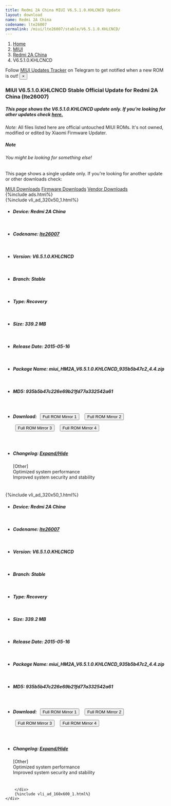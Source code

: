 ```yaml
---
title: Redmi 2A China MIUI V6.5.1.0.KHLCNCD Update
layout: download
name: Redmi 2A China
codename: lte26007
permalink: /miui/lte26007/stable/V6.5.1.0.KHLCNCD/
---
```

<nav aria-label="breadcrumb">
    <ol class="breadcrumb">
        <li class="breadcrumb-item"><a href="/">Home</a></li>
        <li class="breadcrumb-item"><a href="/miui/">MIUI</a></li>
        <li class="breadcrumb-item"><a href="/miui/lte26007/">Redmi 2A China</a></li>
        <li class="breadcrumb-item active" aria-current="page">V6.5.1.0.KHLCNCD</li>
    </ol>
</nav>
<div class="alert alert-primary alert-dismissible fade show" role="alert">
    Follow <a href="https://t.me/MIUIUpdatesTracker" class="alert-link">MIUI Updates Tracker</a> on Telegram to get
    notified when a new ROM is out!
    <button type="button" class="close" data-dismiss="alert" aria-label="Close">
        <span aria-hidden="true">&times;</span>
    </button>
</div>
<div class="col-12 mx-auto">
    <h3 class="title bg-light p-2 rounded">MIUI V6.5.1.0.KHLCNCD Stable Official Update for Redmi 2A China (lte26007)</h3>
    <h5>This page shows the V6.5.1.0.KHLCNCD update only. If you're looking for other updates check
        <a href="/miui/lte26007/">here.</a></h5>
    <p><i>Note: </i>All files listed here are official untouched MIUI ROMs.
        It's not owned, modified or edited by Xiaomi Firmware Updater.</p>
    <div class="card">
        <div class="card-body">
            <h5 class="card-title">Note</h5>
            <h6 class="card-subtitle mb-2 text-muted">You might be looking for something else!</h6>
            <p class="card-text">This page shows a single update only.
                If you're looking for another update or other downloads check:</p>
            <a href="/miui/" class="card-link">MIUI Downloads</a>
            <a href="/firmware/" class="card-link">Firmware Downloads</a>
            <a href="/vendor/" class="card-link">Vendor Downloads</a>
        </div>
    </div>
    {%include ads.html%}
    <div class="row justify-content-center">
        <div class="col-10" id="downloads">
                    <div class="card card-body">
            {%include vli_ad_320x50_1.html%}
            <ul class="list-unstyled">
                <li style="padding-bottom: 10px;">
                    <h5><b>Device: </b>Redmi 2A China</h5>
                </li>
                <li style="padding-bottom: 10px;">
                    <h5><b>Codename: </b> <a href="/miui/lte26007/" target="_blank">lte26007</a> </h5>
                </li>
                <li style="padding-bottom: 10px;">
                    <h5><b>Version: </b>V6.5.1.0.KHLCNCD</h5>
                </li>
                <li style="padding-bottom: 10px;">
                    <h5><b>Branch: </b>Stable</h5>
                </li>
                <li style="padding-bottom: 10px;">
                    <h5><b>Type: </b>Recovery</h5>
                </li>
                <li style="padding-bottom: 10px;">
                    <h5><b>Size: </b>339.2 MB</h5>
                </li>
                <li style="padding-bottom: 10px;">
                    <h5><b>Release Date: </b>2015-05-16</h5>
                </li>
                <li style="padding-bottom: 10px;">
                    <h5><b>Package Name: </b><span id="filename" class="text-dark">miui_HM2A_V6.5.1.0.KHLCNCD_935b5b47c2_4.4.zip</span></h5>
                </li>
                <li style="padding-bottom: 10px;">
                    <h5><b>MD5: </b><span id="md5" class="text-muted">935b5b47c226e69b21fd77a332542a61</span></h5>
                </li>
                <li style="padding-bottom: 10px;">
                    <h5><b>Download: </b> <button type="button" id="download" class="btn btn-primary" style="margin: 7px;" onclick="window.open('https://bigota.d.miui.com/V6.5.1.0.KHLCNCD/miui_HM2A_V6.5.1.0.KHLCNCD_935b5b47c2_4.4.zip', '_blank');"><i class="fa fa-download"></i> Full ROM Mirror 1</button> <button type="button" id="download" class="btn btn-primary" style="margin: 7px;" onclick="window.open('https://ks3orig.bigota.d.miui.com/V6.5.1.0.KHLCNCD/miui_HM2A_V6.5.1.0.KHLCNCD_935b5b47c2_4.4.zip', '_blank');"><i class="fa fa-download"></i> Full ROM Mirror 2</button> <button type="button" id="download" class="btn btn-primary" style="margin: 7px;" onclick="window.open('https://airtel.bigota.d.miui.com/V6.5.1.0.KHLCNCD/miui_HM2A_V6.5.1.0.KHLCNCD_935b5b47c2_4.4.zip', '_blank');"><i class="fa fa-download"></i> Full ROM Mirror 3</button> <button type="button" id="download" class="btn btn-primary" style="margin: 7px;" onclick="window.open('https://hugeota.d.miui.com/V6.5.1.0.KHLCNCD/miui_HM2A_V6.5.1.0.KHLCNCD_935b5b47c2_4.4.zip', '_blank');"><i class="fa fa-download"></i> Full ROM Mirror 4</button></h5>
                </li>
                <li style="padding-bottom: 10px;">
                    <h5><b>Changelog: </b><a href="#lte26007_1_changelog" data-toggle="collapse" role="button"
                            aria-expanded="false" aria-controls="lte26007_1_changelog"> <i class="fa fa-arrow-down"
                                aria-hidden="true"></i> Expand/Hide</a></h5>
                    <div class="collapse" id="lte26007_1_changelog">
                        <p id="changelog_text">[Other]<br>Optimized system performance<br>Improved system security and stability</p>
                    </div>
                </li>
            </ul>
        </div>
        <div class="card card-body">
            {%include vli_ad_320x50_1.html%}
            <ul class="list-unstyled">
                <li style="padding-bottom: 10px;">
                    <h5><b>Device: </b>Redmi 2A China</h5>
                </li>
                <li style="padding-bottom: 10px;">
                    <h5><b>Codename: </b> <a href="/miui/lte26007/" target="_blank">lte26007</a> </h5>
                </li>
                <li style="padding-bottom: 10px;">
                    <h5><b>Version: </b>V6.5.1.0.KHLCNCD</h5>
                </li>
                <li style="padding-bottom: 10px;">
                    <h5><b>Branch: </b>Stable</h5>
                </li>
                <li style="padding-bottom: 10px;">
                    <h5><b>Type: </b>Recovery</h5>
                </li>
                <li style="padding-bottom: 10px;">
                    <h5><b>Size: </b>339.2 MB</h5>
                </li>
                <li style="padding-bottom: 10px;">
                    <h5><b>Release Date: </b>2015-05-16</h5>
                </li>
                <li style="padding-bottom: 10px;">
                    <h5><b>Package Name: </b><span id="filename" class="text-dark">miui_HM2A_V6.5.1.0.KHLCNCD_935b5b47c2_4.4.zip</span></h5>
                </li>
                <li style="padding-bottom: 10px;">
                    <h5><b>MD5: </b><span id="md5" class="text-muted">935b5b47c226e69b21fd77a332542a61</span></h5>
                </li>
                <li style="padding-bottom: 10px;">
                    <h5><b>Download: </b> <button type="button" id="download" class="btn btn-primary" style="margin: 7px;" onclick="window.open('https://bigota.d.miui.com/V6.5.1.0.KHLCNCD/miui_HM2A_V6.5.1.0.KHLCNCD_935b5b47c2_4.4.zip', '_blank');"><i class="fa fa-download"></i> Full ROM Mirror 1</button> <button type="button" id="download" class="btn btn-primary" style="margin: 7px;" onclick="window.open('https://ks3orig.bigota.d.miui.com/V6.5.1.0.KHLCNCD/miui_HM2A_V6.5.1.0.KHLCNCD_935b5b47c2_4.4.zip', '_blank');"><i class="fa fa-download"></i> Full ROM Mirror 2</button> <button type="button" id="download" class="btn btn-primary" style="margin: 7px;" onclick="window.open('https://airtel.bigota.d.miui.com/V6.5.1.0.KHLCNCD/miui_HM2A_V6.5.1.0.KHLCNCD_935b5b47c2_4.4.zip', '_blank');"><i class="fa fa-download"></i> Full ROM Mirror 3</button> <button type="button" id="download" class="btn btn-primary" style="margin: 7px;" onclick="window.open('https://hugeota.d.miui.com/V6.5.1.0.KHLCNCD/miui_HM2A_V6.5.1.0.KHLCNCD_935b5b47c2_4.4.zip', '_blank');"><i class="fa fa-download"></i> Full ROM Mirror 4</button></h5>
                </li>
                <li style="padding-bottom: 10px;">
                    <h5><b>Changelog: </b><a href="#lte26007_2_changelog" data-toggle="collapse" role="button"
                            aria-expanded="false" aria-controls="lte26007_2_changelog"> <i class="fa fa-arrow-down"
                                aria-hidden="true"></i> Expand/Hide</a></h5>
                    <div class="collapse" id="lte26007_2_changelog">
                        <p id="changelog_text">[Other]<br>Optimized system performance<br>Improved system security and stability</p>
                    </div>
                </li>
            </ul>
        </div>

        </div>
        {%include vli_ad_160x600_1.html%}
    </div>
</div>
